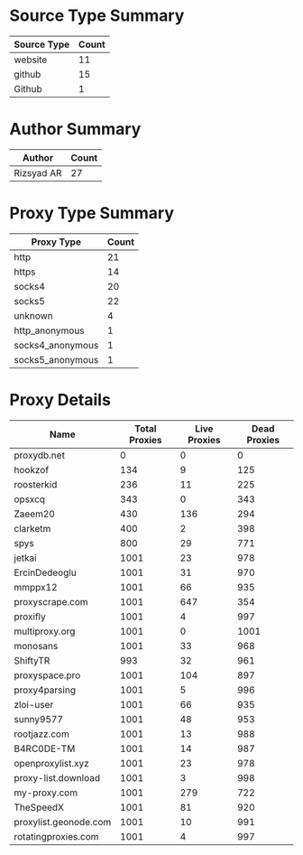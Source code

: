 # Source Type Summary

| Source Type | Count |
|-------------|-------|
| website | 11 |
| github | 15 |
| Github | 1 |


# Author Summary

| Author | Count |
|--------|-------|
| Rizsyad AR | 27 |


# Proxy Type Summary

| Proxy Type | Count |
|------------|-------|
| http | 21 |
| https | 14 |
| socks4 | 20 |
| socks5 | 22 |
| unknown | 4 |
| http_anonymous | 1 |
| socks4_anonymous | 1 |
| socks5_anonymous | 1 |


# Proxy Details

| Name | Total Proxies | Live Proxies | Dead Proxies |
|------|---------------|--------------|---------------|
| proxydb.net | 0 | 0 | 0 |
| hookzof | 134 | 9 | 125 |
| roosterkid | 236 | 11 | 225 |
| opsxcq | 343 | 0 | 343 |
| Zaeem20 | 430 | 136 | 294 |
| clarketm | 400 | 2 | 398 |
| spys | 800 | 29 | 771 |
| jetkai | 1001 | 23 | 978 |
| ErcinDedeoglu | 1001 | 31 | 970 |
| mmppx12 | 1001 | 66 | 935 |
| proxyscrape.com | 1001 | 647 | 354 |
| proxifly | 1001 | 4 | 997 |
| multiproxy.org | 1001 | 0 | 1001 |
| monosans | 1001 | 33 | 968 |
| ShiftyTR | 993 | 32 | 961 |
| proxyspace.pro | 1001 | 104 | 897 |
| proxy4parsing | 1001 | 5 | 996 |
| zloi-user | 1001 | 66 | 935 |
| sunny9577 | 1001 | 48 | 953 |
| rootjazz.com | 1001 | 13 | 988 |
| B4RC0DE-TM | 1001 | 14 | 987 |
| openproxylist.xyz | 1001 | 23 | 978 |
| proxy-list.download | 1001 | 3 | 998 |
| my-proxy.com | 1001 | 279 | 722 |
| TheSpeedX | 1001 | 81 | 920 |
| proxylist.geonode.com | 1001 | 10 | 991 |
| rotatingproxies.com | 1001 | 4 | 997 |
